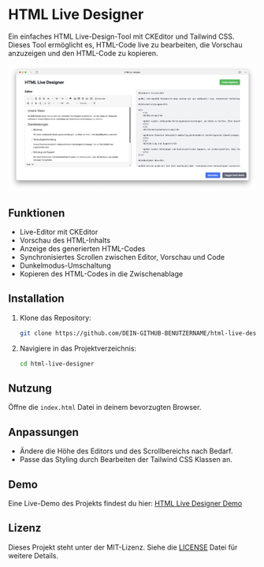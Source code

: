 # HTML Live Designer

Ein einfaches HTML Live-Design-Tool mit CKEditor und Tailwind CSS. Dieses Tool ermöglicht es, HTML-Code live zu bearbeiten, die Vorschau anzuzeigen und den HTML-Code zu kopieren.

![HTML Live Designer Hero](html-live-designer-hero.png)

## Funktionen

- Live-Editor mit CKEditor
- Vorschau des HTML-Inhalts
- Anzeige des generierten HTML-Codes
- Synchronisiertes Scrollen zwischen Editor, Vorschau und Code
- Dunkelmodus-Umschaltung
- Kopieren des HTML-Codes in die Zwischenablage

## Installation

1. Klone das Repository:
    ```sh
    git clone https://github.com/DEIN-GITHUB-BENUTZERNAME/html-live-designer.git
    ```
2. Navigiere in das Projektverzeichnis:
    ```sh
    cd html-live-designer
    ```

## Nutzung

Öffne die `index.html` Datei in deinem bevorzugten Browser.

## Anpassungen

- Ändere die Höhe des Editors und des Scrollbereichs nach Bedarf.
- Passe das Styling durch Bearbeiten der Tailwind CSS Klassen an.

## Demo

Eine Live-Demo des Projekts findest du hier: [HTML Live Designer Demo](https://dsg.vision/html-live-designer.html)

## Lizenz

Dieses Projekt steht unter der MIT-Lizenz. Siehe die [LICENSE](LICENSE) Datei für weitere Details.
